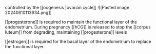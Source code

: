 controlled by the [[oogenesis |ovarian cycle]]
![[Pasted image 20240610113934.png]]

[[progesterone]] is required to maintain the functional layer of the endometrium. During pregnancy [[hCG]] is released to stop the [[corpus luteum]] from degrading, maintaining [[progesterone]] levels

[[estrogen]] is required for the basal layer of the endometrium to replace the functional layer.

